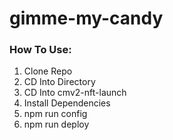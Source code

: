 # gimme-my-candy

### How To Use:
1. Clone Repo
2. CD Into Directory 
3. CD Into cmv2-nft-launch
4. Install Dependencies
5. npm run config
6. npm run deploy
